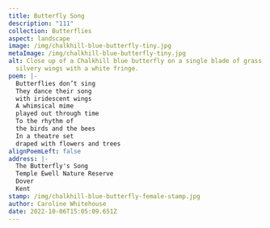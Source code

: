```yaml
---
title: Butterfly Song
description: "111"
collection: Butterflies
aspect: landscape
image: /img/chalkhill-blue-butterfly-tiny.jpg
metaImage: /img/chalkhill-blue-butterfly-tiny.jpg
alt: Close up of a Chalkhill blue butterfly on a single blade of grass. Blue
  silvery wings with a white fringe.
poem: |-
  Butterflies don’t sing
  They dance their song
  with iridescent wings
  A whimsical mime
  played out through time
  To the rhythm of 
  the birds and the bees
  In a theatre set 
  draped with flowers and trees
alignPoemLeft: false
address: |-
  The Butterfly's Song
  Temple Ewell Nature Reserve
  Dover 
  Kent
stamp: /img/chalkhill-blue-butterfly-female-stamp.jpg
author: Caroline Whitehouse
date: 2022-10-06T15:05:09.651Z
---
```


